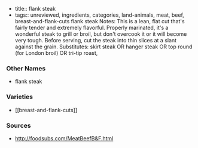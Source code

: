 - title:: flank steak
- tags:: unreviewed, ingredients, categories, land-animals, meat, beef, breast-and-flank-cuts
flank steak Notes: This is a lean, flat cut that's fairly tender and extremely flavorful. Properly marinated, it's a wonderful steak to grill or broil, but don't overcook it or it will become very tough. Before serving, cut the steak into thin slices at a slant against the grain. Substitutes: skirt steak OR hanger steak OR top round (for London broil) OR tri-tip roast,

### Other Names

* flank steak

### Varieties

* [[breast-and-flank-cuts]]

### Sources
* http://foodsubs.com/MeatBeefB&F.html
